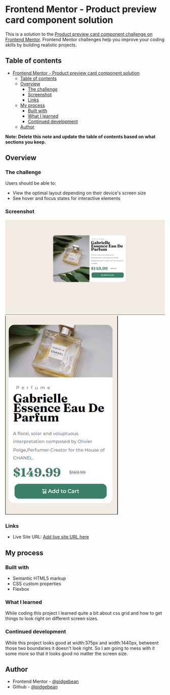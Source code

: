 # Frontend Mentor - Product preview card component solution

This is a solution to the [Product preview card component challenge on Frontend Mentor](https://www.frontendmentor.io/challenges/product-preview-card-component-GO7UmttRfa). Frontend Mentor challenges help you improve your coding skills by building realistic projects. 

## Table of contents

- [Frontend Mentor - Product preview card component solution](#frontend-mentor---product-preview-card-component-solution)
  - [Table of contents](#table-of-contents)
  - [Overview](#overview)
    - [The challenge](#the-challenge)
    - [Screenshot](#screenshot)
    - [Links](#links)
  - [My process](#my-process)
    - [Built with](#built-with)
    - [What I learned](#what-i-learned)
    - [Continued development](#continued-development)
  - [Author](#author)

**Note: Delete this note and update the table of contents based on what sections you keep.**

## Overview

### The challenge

Users should be able to:

- View the optimal layout depending on their device's screen size
- See hover and focus states for interactive elements

### Screenshot

![desktop version](/design/finished_desktop.png)
![mobile version](/design/finished_mobile.png)

### Links

- Live Site URL: [Add live site URL here](https://product-review-card-three.vercel.app/)

## My process

### Built with

- Semantic HTML5 markup
- CSS custom properties
- Flexbox

### What I learned

While coding this project I learned quite a bit about css grid and how to get things to look right on different screen sizes. 


### Continued development

While this project looks good at width:375px and width:1440px, betweent those two boundaries it doesn't look right. So I am going to mess with it some more so that it looks good no matter the screen size.

## Author

- Frontend Mentor - [@pidgebean](https://www.frontendmentor.io/profile/pidgebean)
- Github - [@pidgebean](https://github.com/pidgebean)
